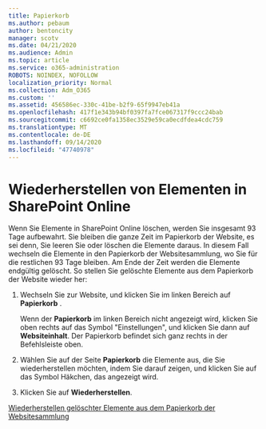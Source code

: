 ```yaml
---
title: Papierkorb
ms.author: pebaum
author: bentoncity
manager: scotv
ms.date: 04/21/2020
ms.audience: Admin
ms.topic: article
ms.service: o365-administration
ROBOTS: NOINDEX, NOFOLLOW
localization_priority: Normal
ms.collection: Adm_O365
ms.custom: ''
ms.assetid: 456586ec-330c-41be-b2f9-65f9947eb41a
ms.openlocfilehash: 417f1e343b94bf0397fa7fce067317f9ccc24bab
ms.sourcegitcommit: c6692ce0fa1358ec3529e59ca0ecdfdea4cdc759
ms.translationtype: MT
ms.contentlocale: de-DE
ms.lasthandoff: 09/14/2020
ms.locfileid: "47740978"
---
```

# <a name="restore-items-in-sharepoint-online"></a>Wiederherstellen von Elementen in SharePoint Online

Wenn Sie Elemente in SharePoint Online löschen, werden Sie insgesamt 93 Tage aufbewahrt. Sie bleiben die ganze Zeit im Papierkorb der Website, es sei denn, Sie leeren Sie oder löschen die Elemente daraus. In diesem Fall wechseln die Elemente in den Papierkorb der Websitesammlung, wo Sie für die restlichen 93 Tage bleiben. Am Ende der Zeit werden die Elemente endgültig gelöscht. So stellen Sie gelöschte Elemente aus dem Papierkorb der Website wieder her:
  
1. Wechseln Sie zur Website, und klicken Sie im linken Bereich auf **Papierkorb** . 
    
    Wenn der **Papierkorb** im linken Bereich nicht angezeigt wird, klicken Sie oben rechts auf das Symbol "Einstellungen", und klicken Sie dann auf **Websiteinhalt**. Der Papierkorb befindet sich ganz rechts in der Befehlsleiste oben.
    
2. Wählen Sie auf der Seite **Papierkorb** die Elemente aus, die Sie wiederherstellen möchten, indem Sie darauf zeigen, und klicken Sie auf das Symbol Häkchen, das angezeigt wird. 
    
3. Klicken Sie auf **Wiederherstellen**.
    
[Wiederherstellen gelöschter Elemente aus dem Papierkorb der Websitesammlung](https://go.microsoft.com/fwlink/?linkid=866439)
  

